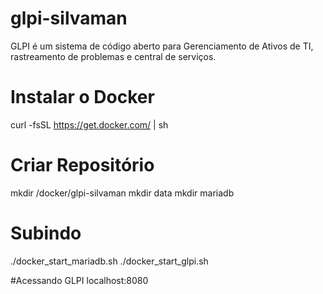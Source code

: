 # glpi-silvaman
GLPI é um sistema de código aberto para Gerenciamento de Ativos de TI, rastreamento de problemas e central de serviços. 

# Instalar o Docker
curl -fsSL https://get.docker.com/ | sh

# Criar Repositório
 mkdir /docker/glpi-silvaman
 mkdir data
 mkdir mariadb

# Subindo
./docker_start_mariadb.sh
./docker_start_glpi.sh

#Acessando GLPI
localhost:8080

